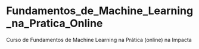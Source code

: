 # Fundamentos_de_Machine_Learning_na_Pratica_Online
Curso de Fundamentos de Machine Learning na Prática (online) na Impacta
